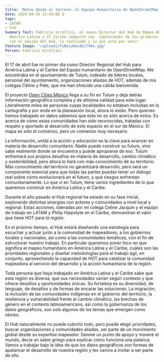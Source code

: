 ```yaml
---
title: 'Notas desde el terreno: el Equipo Humanitario de OpenStreetMap'
date: 2023-04-26 22:43:00 Z
tags:
- LATAM
- hub
Summary Text: Fabrizio Scrollini, el nuevo Director del Hub de Mapeo Abierto para
  América Latina y el Caribe comparte sus  impresiones de los primeros días de trabajo
  con el equipo del Hub, lo realizado y lo que está por venir.
Feature Image: "/uploads/FuKyiuHacAEi748x.jpg"
Person: Fabrizio Scrollini
---
```


El 17 de abril fue mi primer día como Director Regional del Hub para América Latina y el Caribe del Equipo humanitario de OpenStreetMap. Me encontraba en el ayuntamiento de Tulum, rodeado de líderes locales, personal del ayuntamiento, organizaciones aliadas de HOT, además de mis colegas Céline y Pete, que me han ofrecido una cálida bienvenida.

El proyecto [Open Cities México](https://stories.hotosm.org/open-cities-mexico/index.html) llega a su fin en Tulum y deja detrás información geográfica completa y de altísima calidad para este lugar. Literalmente miles de personas cuyas localidades no estaban incluídas en la cartografía y por ende en la planeación local, ahora lo están. Pero quienes hemos trabajado en datos sabemos que esto no es sólo acerca de estos. Es acerca de cómo estas comunidades han sido reconocidas, tratadas con respeto y aportado al desarrollo de este espacio en el sur de México. El mapa es sólo el comienzo, pero un comienzo muy necesario.

La información, unida a la acción y educación es la clave para avanzar en materia de desarrollo comunitario. Nadie puede construir su futuro, sino sabe realmente donde se encuentra y puede apropiarse de eso. Tulum enfrentará sus propios desafíos en materia de desarrollo, cambio climático y sostenibilidad, pero ahora lo hará con más conocimiento de su territorio. Más conocimiento del territorio no garantizará desarrollo, pero será un componente esencial para que todas las partes puedan tener un diálogo real sobre cómo evolucionará en el futuro, y qué riesgos enfrentan comunitariamente. Lo que ví en Tulum, tiene varios ingredientes de lo que queremos construir en América Latina y el Caribe.

Durante el año pasado el Hub regional ha estado en su fase inicial, explorando distintas sinergias con actores y comunidades a nivel local y regional. Estas acciones, lideradas por mi colega Celine Jacquin y el equipo de trabajo en LATAM y Philip Hippolyte en el Caribe, demuestran el valor que tiene HOT para *la región*.

En el próximo tiempo, el Hub estará diseñando una estrategia para escuchar y actuar junto a la comunidad de mapeadores, a los gobiernos locales y nacionales, así como a las comunidades temáticas, con el fin de estructurar nuestro trabajo. En particular queremos poner foco en que significa el mapeo humanitario en América Latina y el Caribe, cuáles son las prioridades regionales y diseñar metodologías para el trabajo ágil, en conjunto, aprovechando la capacidad de HOT para catalizar la comunidad mapeadora al servicio del desarrollo y la acción humanitaria de la región.

Toda persona que haya trabajado en América Latina y el Caribe sabe que esta región es diversa, que sus necesidades varían según contexto y que ofrece desafíos y oportunidades únicas. Su fortaleza es su diversidad, de lenguaje, de desafíos y de formas de encarar las soluciones. La migración, la inclusión de las comunidades indígenas en el gobierno del territorio, la resiliencia y vulnerabilidad frente al cambio climático, las brechas de género en el contexto latinoamericano, así como la gobernanza de los datos geográficos, son solo algunos de los temas que emergen como obvios.

El Hub naturalmente no puede cubrirlo todo, pero puede elegir prioridades, buscar organizaciones y comunidades aliadas, ser parte de un movimiento global desde su expertise mapeador. Denme un punto de apoyo y moveré el mundo, decía un sabio griego para explicar cómo funciona una palanca. Vamos a trabajar bajo la idea de que los datos geográficos son formas de apalancar el desarrollo de nuestra región y les vamos a invitar a ser parte de ello.